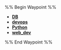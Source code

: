 %% Begin Waypoint %%
- **[DB](./DB/DB.md)**
- **[devops](./devops/devops.md)**
- **[Python](./Python/Python.md)**
- **[web_dev](./web_dev/web_dev.md)**

%% End Waypoint %%